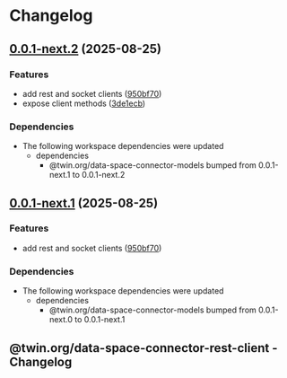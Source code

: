 # Changelog

## [0.0.1-next.2](https://github.com/twinfoundation/data-space-connector/compare/data-space-connector-rest-client-v0.0.1-next.1...data-space-connector-rest-client-v0.0.1-next.2) (2025-08-25)


### Features

* add rest and socket clients ([950bf70](https://github.com/twinfoundation/data-space-connector/commit/950bf705e6df4e709bbbe58e93968510067b9ddc))
* expose client methods ([3de1ecb](https://github.com/twinfoundation/data-space-connector/commit/3de1ecbd345d36cef352e9d4dce26353f21b3f99))


### Dependencies

* The following workspace dependencies were updated
  * dependencies
    * @twin.org/data-space-connector-models bumped from 0.0.1-next.1 to 0.0.1-next.2

## [0.0.1-next.1](https://github.com/twinfoundation/data-space-connector/compare/data-space-connector-rest-client-v0.0.1-next.0...data-space-connector-rest-client-v0.0.1-next.1) (2025-08-25)


### Features

* add rest and socket clients ([950bf70](https://github.com/twinfoundation/data-space-connector/commit/950bf705e6df4e709bbbe58e93968510067b9ddc))


### Dependencies

* The following workspace dependencies were updated
  * dependencies
    * @twin.org/data-space-connector-models bumped from 0.0.1-next.0 to 0.0.1-next.1

## @twin.org/data-space-connector-rest-client - Changelog
